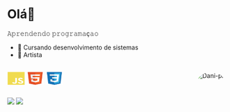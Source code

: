 # Olá👋

𝙰𝚙𝚛𝚎𝚗𝚍𝚎𝚗𝚍𝚘 𝚙𝚛𝚘𝚐𝚛𝚊𝚖𝚊ç𝚊𝚘


- 🔭 Cursando desenvolvimento de sistemas
- 🎨 Artista

<div style="display: inline_block"><br>
  <img align="center" alt="Dani-Js" height="30" width="40" src="https://raw.githubusercontent.com/devicons/devicon/master/icons/javascript/javascript-plain.svg">
  <img align="center" alt="Dani-HTML" height="30" width="40" src="https://raw.githubusercontent.com/devicons/devicon/master/icons/html5/html5-original.svg">
  <img align="center" alt="Dani-CSS" height="30" width="40" src="https://raw.githubusercontent.com/devicons/devicon/master/icons/css3/css3-original.svg">
   <img align="right" alt="Dani-pic" height="150" style="border-radius:50px;" src="https://user-images.githubusercontent.com/127230187/227042992-f884aef7-a58a-47f5-9f2e-5c7e43eaa284.png">
</div>
  
  ##
  
  <div>
     <a href="https://www.youtube.com/channel/UCamJrwvlhUeOIMjn0SqFmhw" target="_blank"><img src="https://img.shields.io/badge/YouTube-FF0000?style=for-the-badge&logo=youtube&logoColor=white" target="_blank"></a>
   <a href="https://instagram.com/im__danii" target="_blank"><img src="https://img.shields.io/badge/-Instagram-%23E4405F?style=for-the-badge&logo=instagram&logoColor=white" target="_blank"></a>

 </div>
